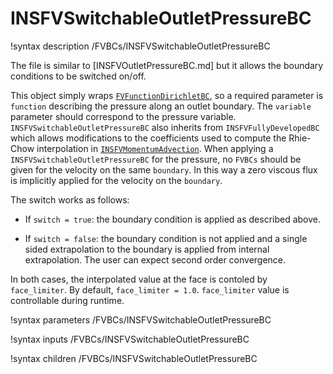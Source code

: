 # INSFVSwitchableOutletPressureBC

!syntax description /FVBCs/INSFVSwitchableOutletPressureBC

The file is similar to [INSFVOutletPressureBC.md] but it allows the boundary conditions to be switched on/off.

This object simply wraps [`FVFunctionDirichletBC`](FVFunctionDirichletBC.md), so
a required parameter is `function` describing the pressure along an outlet
boundary. The `variable` parameter should correspond to the pressure
variable. `INSFVSwitchableOutletPressureBC` also inherits from `INSFVFullyDevelopedBC`
which allows modifications to the coefficients used to compute the Rhie-Chow
interpolation in [`INSFVMomentumAdvection`](INSFVMomentumAdvection.md). When
applying a `INSFVSwitchableOutletPressureBC` for the pressure, no `FVBCs` should be given
for the velocity on the same `boundary`. In this way a zero viscous flux is
implicitly applied for the velocity on the `boundary`.

The switch works as follows:

- If `switch = true`: the boundary condition is applied as described above.

- If `switch = false`: the boundary condition is not applied and a single sided extrapolation to the boundary
  is applied from internal extrapolation. The user can expect second order convergence.

In both cases, the interpolated value at the face is contoled by `face_limiter`.
By default, `face_limiter = 1.0`.
`face_limiter` value is controllable during runtime.

!syntax parameters /FVBCs/INSFVSwitchableOutletPressureBC

!syntax inputs /FVBCs/INSFVSwitchableOutletPressureBC

!syntax children /FVBCs/INSFVSwitchableOutletPressureBC
